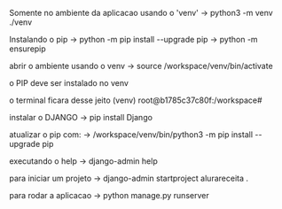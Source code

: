 

Somente no ambiente da aplicacao usando o 'venv'
-> python3 -m venv ./venv

Instalando o pip 
-> python -m pip install --upgrade pip
-> python -m ensurepip

abrir o ambiente usando o venv
-> source /workspace/venv/bin/activate

o PIP deve ser instalado no venv

o terminal ficara desse jeito
(venv) root@b1785c37c80f:/workspace# 

instalar o DJANGO
-> pip install Django

atualizar o pip com: 
-> /workspace/venv/bin/python3 -m pip install --upgrade pip

executando o help
-> django-admin help

para iniciar um projeto
-> django-admin startproject alurareceita .

para rodar a aplicacao 
-> python manage.py runserver
